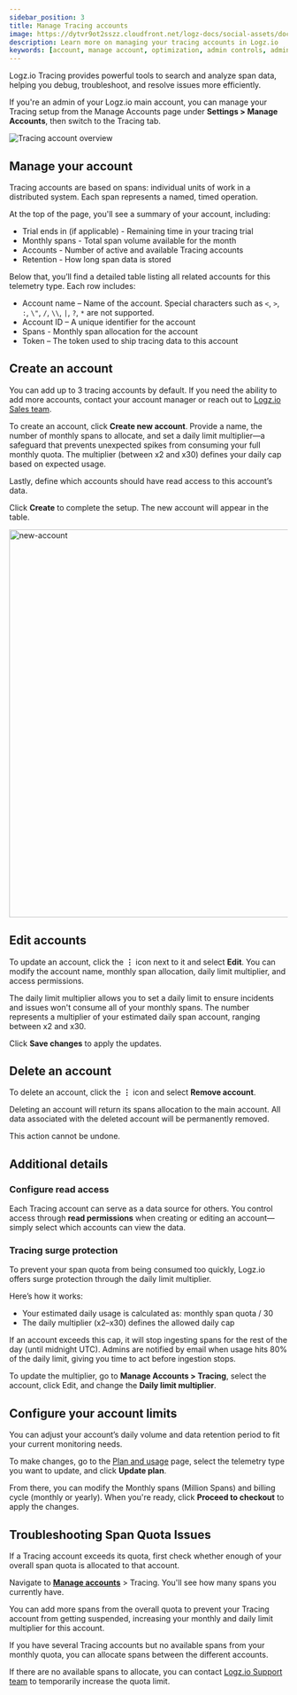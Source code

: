 ```yaml
---
sidebar_position: 3
title: Manage Tracing accounts
image: https://dytvr9ot2sszz.cloudfront.net/logz-docs/social-assets/docs-social.jpg
description: Learn more on managing your tracing accounts in Logz.io
keywords: [account, manage account, optimization, admin controls, admin, user permissions, permissions, access control, trace, traces]
---
```



Logz.io Tracing provides powerful tools to search and analyze span data, helping you debug, troubleshoot, and resolve issues more efficiently.

If you're an admin of your Logz.io main account, you can manage your Tracing setup from the Manage Accounts page under **Settings > Manage Accounts**, then switch to the Tracing tab.

![Tracing account overview](https://dytvr9ot2sszz.cloudfront.net/logz-docs/accounts/tracing-main-account.png)


## Manage your account

Tracing accounts are based on spans: individual units of work in a distributed system. Each span represents a named, timed operation.

At the top of the page, you'll see a summary of your account, including:

* Trial ends in (if applicable) - Remaining time in your tracing trial
* Monthly spans - Total span volume available for the month
* Accounts - Number of active and available Tracing accounts
* Retention - How long span data is stored

Below that, you’ll find a detailed table listing all related accounts for this telemetry type. Each row includes:

* Account name – Name of the account. Special characters such as `<`, `>`, `:`, `\"`, `/`, `\\`, `|`, `?`, `*` are not supported.
* Account ID – A unique identifier for the account
* Spans - Monthly span allocation for the account
* Token – The token used to ship tracing data to this account

## Create an account

You can add up to 3 tracing accounts by default. If you need the ability to add more accounts, contact your account manager or reach out to [Logz.io Sales team](mailto:sales@logz.io).

To create an account, click **Create new account**. Provide a name, the number of monthly spans to allocate, and set a daily limit multiplier—a safeguard that prevents unexpected spikes from consuming your full monthly quota. The multiplier (between x2 and x30) defines your daily cap based on expected usage.

Lastly, define which accounts should have read access to this account’s data.

Click **Create** to complete the setup. The new account will appear in the table.

<img src="https://dytvr9ot2sszz.cloudfront.net/logz-docs/accounts/tracing-new-account.png" alt="new-account" width="700"/>


## Edit accounts

To update an account, click the **⋮** icon next to it and select **Edit**. You can modify the account name, monthly span allocation, daily limit multiplier, and access permissions.

The daily limit multiplier allows you to set a daily limit to ensure incidents and issues won't consume all of your monthly spans. The number represents a multiplier of your estimated daily span account, ranging between x2 and x30.

Click **Save changes** to apply the updates.

## Delete an account 

To delete an account, click the **⋮** icon and select **Remove account**.

Deleting an account will return its spans allocation to the main account. All data associated with the deleted account will be permanently removed.

This action cannot be undone.

## Additional details

### Configure read access

Each Tracing account can serve as a data source for others. You control access through **read permissions** when creating or editing an account—simply select which accounts can view the data.

### Tracing surge protection

To prevent your span quota from being consumed too quickly, Logz.io offers surge protection through the daily limit multiplier.

Here’s how it works:

* Your estimated daily usage is calculated as:
  monthly span quota / 30
* The daily multiplier (x2–x30) defines the allowed daily cap

If an account exceeds this cap, it will stop ingesting spans for the rest of the day (until midnight UTC). Admins are notified by email when usage hits 80% of the daily limit, giving you time to act before ingestion stops.

To update the multiplier, go to **Manage Accounts > Tracing**, select the account, click Edit, and change the **Daily limit multiplier**.

## Configure your account limits

You can adjust your account’s daily volume and data retention period to fit your current monitoring needs.

To make changes, go to the [Plan and usage](https://app.logz.io/#/dashboard/settings/plan-and-billing/plan) page, select the telemetry type you want to update, and click **Update plan**.

From there, you can modify the Monthly spans (Million Spans) and billing cycle (monthly or yearly). When you're ready, click **Proceed to checkout** to apply the changes.


## Troubleshooting Span Quota Issues

If a Tracing account exceeds its quota, first check whether enough of your overall span quota is allocated to that account.

Navigate to **[Manage accounts](https://app.logz.io/#/dashboard/settings/manage-accounts)** > Tracing. You'll see how many spans you currently have.

You can add more spans from the overall quota to prevent your Tracing account from getting suspended, increasing your monthly and daily limit multiplier for this account.

If you have several Tracing accounts but no available spans from your monthly quota, you can allocate spans between the different accounts.

If there are no available spans to allocate, you can contact [Logz.io Support team](mailto:help@logz.io) to temporarily increase the quota limit.